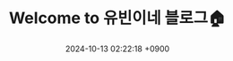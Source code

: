 ---
layout: post
title:  "Welcome to 유빈이네 블로그🏠"
date:   2024-10-13 02:22:18 +0900
categories: jekyll update
---